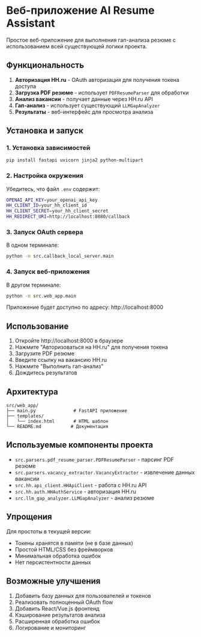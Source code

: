 # Веб-приложение AI Resume Assistant

Простое веб-приложение для выполнения гап-анализа резюме с использованием всей существующей логики проекта.

## Функциональность

1. **Авторизация HH.ru** - OAuth авторизация для получения токена доступа
2. **Загрузка PDF резюме** - использует `PDFResumeParser` для обработки
3. **Анализ вакансии** - получает данные через HH.ru API
4. **Гап-анализ** - использует существующий `LLMGapAnalyzer`
5. **Результаты** - веб-интерфейс для просмотра анализа

## Установка и запуск

### 1. Установка зависимостей

```bash
pip install fastapi uvicorn jinja2 python-multipart
```

### 2. Настройка окружения

Убедитесь, что файл `.env` содержит:
```bash
OPENAI_API_KEY=your_openai_api_key
HH_CLIENT_ID=your_hh_client_id
HH_CLIENT_SECRET=your_hh_client_secret
HH_REDIRECT_URI=http://localhost:8080/callback
```

### 3. Запуск OAuth сервера

В одном терминале:
```bash
python -m src.callback_local_server.main
```

### 4. Запуск веб-приложения

В другом терминале:
```bash
python -m src.web_app.main
```

Приложение будет доступно по адресу: http://localhost:8000

## Использование

1. Откройте http://localhost:8000 в браузере
2. Нажмите "Авторизоваться на HH.ru" для получения токена
3. Загрузите PDF резюме
4. Введите ссылку на вакансию HH.ru
5. Нажмите "Выполнить гап-анализ"
6. Дождитесь результатов

## Архитектура

```
src/web_app/
├── main.py              # FastAPI приложение
├── templates/
│   └── index.html       # HTML шаблон
└── README.md           # Документация
```

## Используемые компоненты проекта

- `src.parsers.pdf_resume_parser.PDFResumeParser` - парсинг PDF резюме
- `src.parsers.vacancy_extractor.VacancyExtractor` - извлечение данных вакансии
- `src.hh.api_client.HHApiClient` - работа с HH.ru API
- `src.hh.auth.HHAuthService` - авторизация HH.ru
- `src.llm_gap_analyzer.LLMGapAnalyzer` - анализ резюме

## Упрощения

Для простоты в текущей версии:
- Токены хранятся в памяти (не в базе данных)
- Простой HTML/CSS без фреймворков
- Минимальная обработка ошибок
- Нет персистентности данных

## Возможные улучшения

1. Добавить базу данных для пользователей и токенов
2. Реализовать полноценный OAuth flow
3. Добавить React/Vue.js фронтенд
4. Кэширование результатов анализа
5. Расширенная обработка ошибок
6. Логирование и мониторинг